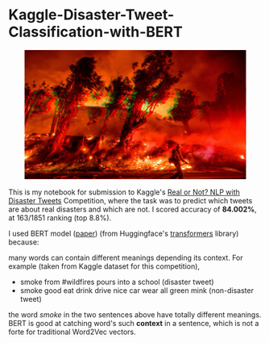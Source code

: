# Kaggle-Disaster-Tweet-Classification-with-BERT

<p align="center"><img src="download.png" width = "440" height = "256"></p>

This is my notebook for submission to Kaggle's [Real or Not? NLP with Disaster Tweets](https://www.kaggle.com/c/nlp-getting-started) Competition, 
where the task was to predict which tweets are about real disasters and which are not.
I scored accuracy of **84.002%**, at 163/1851 ranking (top 8.8%).

I used BERT model ([paper](https://arxiv.org/pdf/1810.04805.pdf)) 
(from Huggingface's [transformers](https://huggingface.co/transformers/v2.2.0/model_doc/bert.html#bertforsequenceclassification) library) because:

many words can contain different meanings depending its context. For example (taken from Kaggle dataset for this competition), 

* smoke from #wildfires pours into a school  (disaster tweet)
* smoke good eat drink drive nice car wear all green mink  (non-disaster tweet)

the word *smoke* in the two sentences above have totally different meanings.
BERT is good at catching word's such **context** in a sentence, which is not a forte for traditional Word2Vec vectors. 
